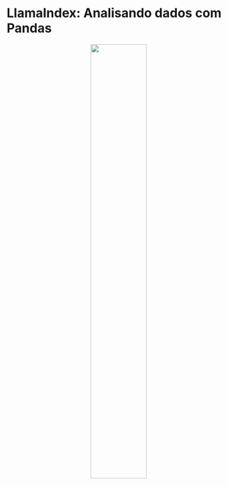 # LlamaIndex: Analisando dados com Pandas

<p align="center"> 
 <img src="https://github.com/vqrca/llamaIndex_pandas_query/blob/main/Leonardo_Kino_XL_a_panda_bear_and_a_llama_using_a_computer_gre_2.jpg" width="50%" />
</p>
